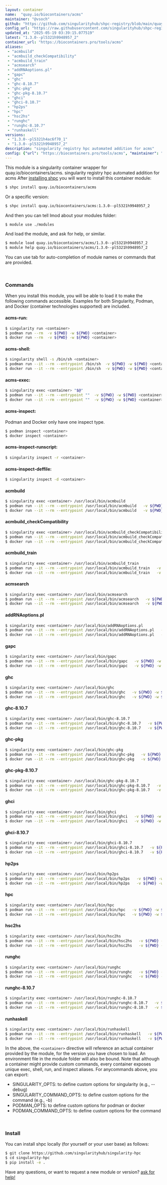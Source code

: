 ```yaml
---
layout: container
name:  "quay.io/biocontainers/acms"
maintainer: "@vsoch"
github: "https://github.com/singularityhub/shpc-registry/blob/main/quay.io/biocontainers/acms/container.yaml"
config_url: "https://raw.githubusercontent.com/singularityhub/shpc-registry/main/quay.io/biocontainers/acms/container.yaml"
updated_at: "2025-05-19 03:39:15.077519"
latest: "1.3.0--pl5321h9948957_2"
container_url: "https://biocontainers.pro/tools/acms"
aliases:
 - "acmbuild"
 - "acmbuild_checkCompatibility"
 - "acmbuild_train"
 - "acmsearch"
 - "addRNAoptions.pl"
 - "gapc"
 - "ghc"
 - "ghc-8.10.7"
 - "ghc-pkg"
 - "ghc-pkg-8.10.7"
 - "ghci"
 - "ghci-8.10.7"
 - "hp2ps"
 - "hpc"
 - "hsc2hs"
 - "runghc"
 - "runghc-8.10.7"
 - "runhaskell"
versions:
 - "1.3.0--pl5321h4ac6f70_1"
 - "1.3.0--pl5321h9948957_2"
description: "singularity registry hpc automated addition for acms"
config: {"url": "https://biocontainers.pro/tools/acms", "maintainer": "@vsoch", "description": "singularity registry hpc automated addition for acms", "latest": {"1.3.0--pl5321h9948957_2": "sha256:3f6a1c89887bd1d02536e51deac651925d7479d2ca981fecbd45a2c027ccdde1"}, "tags": {"1.3.0--pl5321h4ac6f70_1": "sha256:d03b87ff7e995e55d2489df9b2bbc6f8961f2e8e9d65efa093b785c51b8ca00e", "1.3.0--pl5321h9948957_2": "sha256:3f6a1c89887bd1d02536e51deac651925d7479d2ca981fecbd45a2c027ccdde1"}, "docker": "quay.io/biocontainers/acms", "aliases": {"acmbuild": "/usr/local/bin/acmbuild", "acmbuild_checkCompatibility": "/usr/local/bin/acmbuild_checkCompatibility", "acmbuild_train": "/usr/local/bin/acmbuild_train", "acmsearch": "/usr/local/bin/acmsearch", "addRNAoptions.pl": "/usr/local/bin/addRNAoptions.pl", "gapc": "/usr/local/bin/gapc", "ghc": "/usr/local/bin/ghc", "ghc-8.10.7": "/usr/local/bin/ghc-8.10.7", "ghc-pkg": "/usr/local/bin/ghc-pkg", "ghc-pkg-8.10.7": "/usr/local/bin/ghc-pkg-8.10.7", "ghci": "/usr/local/bin/ghci", "ghci-8.10.7": "/usr/local/bin/ghci-8.10.7", "hp2ps": "/usr/local/bin/hp2ps", "hpc": "/usr/local/bin/hpc", "hsc2hs": "/usr/local/bin/hsc2hs", "runghc": "/usr/local/bin/runghc", "runghc-8.10.7": "/usr/local/bin/runghc-8.10.7", "runhaskell": "/usr/local/bin/runhaskell"}}
---
```


This module is a singularity container wrapper for quay.io/biocontainers/acms.
singularity registry hpc automated addition for acms
After [installing shpc](#install) you will want to install this container module:


```bash
$ shpc install quay.io/biocontainers/acms
```

Or a specific version:

```bash
$ shpc install quay.io/biocontainers/acms:1.3.0--pl5321h9948957_2
```

And then you can tell lmod about your modules folder:

```bash
$ module use ./modules
```

And load the module, and ask for help, or similar.

```bash
$ module load quay.io/biocontainers/acms/1.3.0--pl5321h9948957_2
$ module help quay.io/biocontainers/acms/1.3.0--pl5321h9948957_2
```

You can use tab for auto-completion of module names or commands that are provided.

<br>

### Commands

When you install this module, you will be able to load it to make the following commands accessible.
Examples for both Singularity, Podman, and Docker (container technologies supported) are included.

#### acms-run:

```bash
$ singularity run <container>
$ podman run --rm  -v ${PWD} -w ${PWD} <container>
$ docker run --rm  -v ${PWD} -w ${PWD} <container>
```

#### acms-shell:

```bash
$ singularity shell -s /bin/sh <container>
$ podman run --it --rm --entrypoint /bin/sh  -v ${PWD} -w ${PWD} <container>
$ docker run --it --rm --entrypoint /bin/sh  -v ${PWD} -w ${PWD} <container>
```

#### acms-exec:

```bash
$ singularity exec <container> "$@"
$ podman run --it --rm --entrypoint ""  -v ${PWD} -w ${PWD} <container> "$@"
$ docker run --it --rm --entrypoint ""  -v ${PWD} -w ${PWD} <container> "$@"
```

#### acms-inspect:

Podman and Docker only have one inspect type.

```bash
$ podman inspect <container>
$ docker inspect <container>
```

#### acms-inspect-runscript:

```bash
$ singularity inspect -r <container>
```

#### acms-inspect-deffile:

```bash
$ singularity inspect -d <container>
```


#### acmbuild

```bash
$ singularity exec <container> /usr/local/bin/acmbuild
$ podman run --it --rm --entrypoint /usr/local/bin/acmbuild   -v ${PWD} -w ${PWD} <container> -c " $@"
$ docker run --it --rm --entrypoint /usr/local/bin/acmbuild   -v ${PWD} -w ${PWD} <container> -c " $@"
```


#### acmbuild_checkCompatibility

```bash
$ singularity exec <container> /usr/local/bin/acmbuild_checkCompatibility
$ podman run --it --rm --entrypoint /usr/local/bin/acmbuild_checkCompatibility   -v ${PWD} -w ${PWD} <container> -c " $@"
$ docker run --it --rm --entrypoint /usr/local/bin/acmbuild_checkCompatibility   -v ${PWD} -w ${PWD} <container> -c " $@"
```


#### acmbuild_train

```bash
$ singularity exec <container> /usr/local/bin/acmbuild_train
$ podman run --it --rm --entrypoint /usr/local/bin/acmbuild_train   -v ${PWD} -w ${PWD} <container> -c " $@"
$ docker run --it --rm --entrypoint /usr/local/bin/acmbuild_train   -v ${PWD} -w ${PWD} <container> -c " $@"
```


#### acmsearch

```bash
$ singularity exec <container> /usr/local/bin/acmsearch
$ podman run --it --rm --entrypoint /usr/local/bin/acmsearch   -v ${PWD} -w ${PWD} <container> -c " $@"
$ docker run --it --rm --entrypoint /usr/local/bin/acmsearch   -v ${PWD} -w ${PWD} <container> -c " $@"
```


#### addRNAoptions.pl

```bash
$ singularity exec <container> /usr/local/bin/addRNAoptions.pl
$ podman run --it --rm --entrypoint /usr/local/bin/addRNAoptions.pl   -v ${PWD} -w ${PWD} <container> -c " $@"
$ docker run --it --rm --entrypoint /usr/local/bin/addRNAoptions.pl   -v ${PWD} -w ${PWD} <container> -c " $@"
```


#### gapc

```bash
$ singularity exec <container> /usr/local/bin/gapc
$ podman run --it --rm --entrypoint /usr/local/bin/gapc   -v ${PWD} -w ${PWD} <container> -c " $@"
$ docker run --it --rm --entrypoint /usr/local/bin/gapc   -v ${PWD} -w ${PWD} <container> -c " $@"
```


#### ghc

```bash
$ singularity exec <container> /usr/local/bin/ghc
$ podman run --it --rm --entrypoint /usr/local/bin/ghc   -v ${PWD} -w ${PWD} <container> -c " $@"
$ docker run --it --rm --entrypoint /usr/local/bin/ghc   -v ${PWD} -w ${PWD} <container> -c " $@"
```


#### ghc-8.10.7

```bash
$ singularity exec <container> /usr/local/bin/ghc-8.10.7
$ podman run --it --rm --entrypoint /usr/local/bin/ghc-8.10.7   -v ${PWD} -w ${PWD} <container> -c " $@"
$ docker run --it --rm --entrypoint /usr/local/bin/ghc-8.10.7   -v ${PWD} -w ${PWD} <container> -c " $@"
```


#### ghc-pkg

```bash
$ singularity exec <container> /usr/local/bin/ghc-pkg
$ podman run --it --rm --entrypoint /usr/local/bin/ghc-pkg   -v ${PWD} -w ${PWD} <container> -c " $@"
$ docker run --it --rm --entrypoint /usr/local/bin/ghc-pkg   -v ${PWD} -w ${PWD} <container> -c " $@"
```


#### ghc-pkg-8.10.7

```bash
$ singularity exec <container> /usr/local/bin/ghc-pkg-8.10.7
$ podman run --it --rm --entrypoint /usr/local/bin/ghc-pkg-8.10.7   -v ${PWD} -w ${PWD} <container> -c " $@"
$ docker run --it --rm --entrypoint /usr/local/bin/ghc-pkg-8.10.7   -v ${PWD} -w ${PWD} <container> -c " $@"
```


#### ghci

```bash
$ singularity exec <container> /usr/local/bin/ghci
$ podman run --it --rm --entrypoint /usr/local/bin/ghci   -v ${PWD} -w ${PWD} <container> -c " $@"
$ docker run --it --rm --entrypoint /usr/local/bin/ghci   -v ${PWD} -w ${PWD} <container> -c " $@"
```


#### ghci-8.10.7

```bash
$ singularity exec <container> /usr/local/bin/ghci-8.10.7
$ podman run --it --rm --entrypoint /usr/local/bin/ghci-8.10.7   -v ${PWD} -w ${PWD} <container> -c " $@"
$ docker run --it --rm --entrypoint /usr/local/bin/ghci-8.10.7   -v ${PWD} -w ${PWD} <container> -c " $@"
```


#### hp2ps

```bash
$ singularity exec <container> /usr/local/bin/hp2ps
$ podman run --it --rm --entrypoint /usr/local/bin/hp2ps   -v ${PWD} -w ${PWD} <container> -c " $@"
$ docker run --it --rm --entrypoint /usr/local/bin/hp2ps   -v ${PWD} -w ${PWD} <container> -c " $@"
```


#### hpc

```bash
$ singularity exec <container> /usr/local/bin/hpc
$ podman run --it --rm --entrypoint /usr/local/bin/hpc   -v ${PWD} -w ${PWD} <container> -c " $@"
$ docker run --it --rm --entrypoint /usr/local/bin/hpc   -v ${PWD} -w ${PWD} <container> -c " $@"
```


#### hsc2hs

```bash
$ singularity exec <container> /usr/local/bin/hsc2hs
$ podman run --it --rm --entrypoint /usr/local/bin/hsc2hs   -v ${PWD} -w ${PWD} <container> -c " $@"
$ docker run --it --rm --entrypoint /usr/local/bin/hsc2hs   -v ${PWD} -w ${PWD} <container> -c " $@"
```


#### runghc

```bash
$ singularity exec <container> /usr/local/bin/runghc
$ podman run --it --rm --entrypoint /usr/local/bin/runghc   -v ${PWD} -w ${PWD} <container> -c " $@"
$ docker run --it --rm --entrypoint /usr/local/bin/runghc   -v ${PWD} -w ${PWD} <container> -c " $@"
```


#### runghc-8.10.7

```bash
$ singularity exec <container> /usr/local/bin/runghc-8.10.7
$ podman run --it --rm --entrypoint /usr/local/bin/runghc-8.10.7   -v ${PWD} -w ${PWD} <container> -c " $@"
$ docker run --it --rm --entrypoint /usr/local/bin/runghc-8.10.7   -v ${PWD} -w ${PWD} <container> -c " $@"
```


#### runhaskell

```bash
$ singularity exec <container> /usr/local/bin/runhaskell
$ podman run --it --rm --entrypoint /usr/local/bin/runhaskell   -v ${PWD} -w ${PWD} <container> -c " $@"
$ docker run --it --rm --entrypoint /usr/local/bin/runhaskell   -v ${PWD} -w ${PWD} <container> -c " $@"
```



In the above, the `<container>` directive will reference an actual container provided
by the module, for the version you have chosen to load. An environment file in the
module folder will also be bound. Note that although a container
might provide custom commands, every container exposes unique exec, shell, run, and
inspect aliases. For anycommands above, you can export:

 - SINGULARITY_OPTS: to define custom options for singularity (e.g., --debug)
 - SINGULARITY_COMMAND_OPTS: to define custom options for the command (e.g., -b)
 - PODMAN_OPTS: to define custom options for podman or docker
 - PODMAN_COMMAND_OPTS: to define custom options for the command

<br>

### Install

You can install shpc locally (for yourself or your user base) as follows:

```bash
$ git clone https://github.com/singularityhub/singularity-hpc
$ cd singularity-hpc
$ pip install -e .
```

Have any questions, or want to request a new module or version? [ask for help!](https://github.com/singularityhub/singularity-hpc/issues)